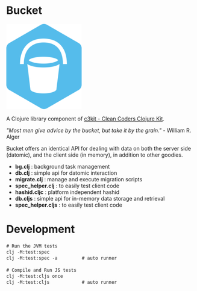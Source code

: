 # Bucket

![Bucket](https://github.com/cleancoders/c3kit/blob/master/img/bucket_200.png?raw=true)

A Clojure library component of [c3kit - Clean Coders Clojure Kit](https://github.com/cleancoders/c3kit).

_"Most men give advice by the bucket, but take it by the grain."_ - William R. Alger

Bucket offers an identical API for dealing with data on both the server side (datomic), and the client side (in memory), in addition to other goodies.

 * __bg.clj__ : background task management
 * __db.clj__ : simple api for datomic interaction
 * __migrate.clj__ : manage and execute migration scripts
 * __spec_helper.clj__ : to easily test client code
 * __hashid.cljc__ : platform independent hashid
 * __db.cljs__ : simple api for in-memory data storage and retrieval
 * __spec_helper.cljs__ : to easily test client code

# Development

    # Run the JVM tests
    clj -M:test:spec
    clj -M:test:spec -a         # auto runner

    # Compile and Run JS tests
    clj -M:test:cljs once
    clj -M:test:cljs            # auto runner
